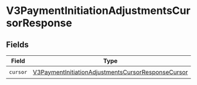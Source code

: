 # V3PaymentInitiationAdjustmentsCursorResponse


## Fields

| Field                                                                                                                           | Type                                                                                                                            | Required                                                                                                                        | Description                                                                                                                     |
| ------------------------------------------------------------------------------------------------------------------------------- | ------------------------------------------------------------------------------------------------------------------------------- | ------------------------------------------------------------------------------------------------------------------------------- | ------------------------------------------------------------------------------------------------------------------------------- |
| `cursor`                                                                                                                        | [V3PaymentInitiationAdjustmentsCursorResponseCursor](../../models/shared/V3PaymentInitiationAdjustmentsCursorResponseCursor.md) | :heavy_check_mark:                                                                                                              | N/A                                                                                                                             |